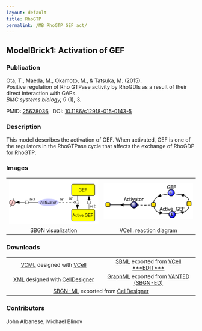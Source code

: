 ```yaml
---
layout: default
title: RhoGTP
permalink: /MB_RhoGTP_GEF_act/
---
```

## ModelBrick1: Activation of GEF

### Publication 

Ota, T., Maeda, M., Okamoto, M., & Tatsuka, M. (2015). <br />
Positive regulation of Rho GTPase activity by RhoGDIs as a result of their direct interaction with GAPs. <br />
<i> BMC systems biology, 9 </i> (1), 3.

 PMID: <a href="https://www.ncbi.nlm.nih.gov/pubmed/?term=25628036">25628036</a>&ensp; 
 DOI: <a href="https://doi.org/10.1186/s12918-015-0143-5">10.1186/s12918-015-0143-5</a><br />

### Description
This model describes the activation of GEF. When activated, GEF is one of the regulators in the RhoGTPase cycle that affects the exchange of RhoGDP for RhoGTP.

### Images

<center>
<table>
 <td align="center" width="33%"><a href="https://modelbricks.github.io/images/SBGNfiles/MB_RhoGTP_GEF.PNG"><img width="300" src="/images/SBGNfiles/MB_RhoGTP_GEF.PNG"/></a></td>
 <td align="center" width="33%"><a href="https://modelbricks.github.io/images/Vcellimages/MB_RhoGTP_GEFact_VCellDiagram.PNG"><img width="300" src="/images/Vcellimages/MB_RhoGTP_GEFact_VCellDiagram.PNG"/></a></td>
 <tr>
  <td align="center" width="33%"> SBGN visualization </td>
  <td align="center" width="33%"> VCell: reaction diagram </td>
 </tr>
 </table>
 </center>

### Downloads

 <center> 
 <table> 
   <td align="center" width="33%"><a href="/modelbricks/VCML_SBMLfiles/RhoGTP_GEF_ModelBrick.vcml">VCML</a> designed with <a href="http://vcell.org"> VCell</a> </td> 
   <td align="center" width="33%"><a href=".xml">SBML</a> exported from <a href="http://vcell.org"> VCell ***EDIT***</a> </td>
  <tr>
   <td align="center" width="33%"><a href="/modelbricks/SBGNexecutablefiles/MB_RhoGTP_GEF_SBGN.xml">XML</a> designed with <a href="http://www.celldesigner.org/">CellDesigner</a></td>
   <td align="center" width="33%"><a href="/modelbricks/SBGNexecutablefiles/MB_RhoGTP_GEF_SBGN.graphml">GraphML</a> exported from <a href="https://immersive-analytics.infotech.monash.edu/vanted/addons/sbgn-ed/">VANTED (SBGN-ED)</a></td>
 </tr>
 <tr>
 <td colspan="2" align="center" width="33%"><a href="/modelbricks/SBGNexecutablefiles/MB_RhoGTP_GEF_SBGN.sbgn">SBGN-ML</a> exported from <a href="http://www.celldesigner.org/">CellDesigner</a></td>
 </tr>
 </table>
</center>
  
### Contributors
John Albanese, Michael Blinov
